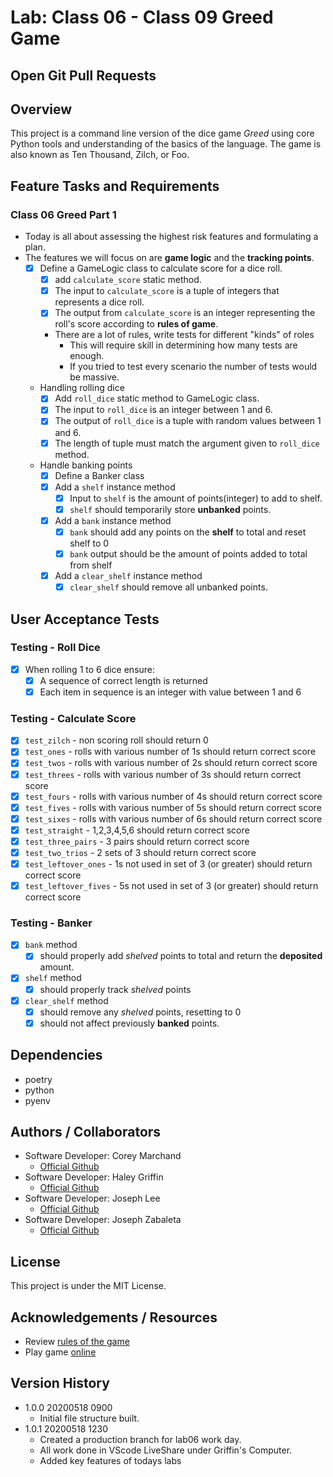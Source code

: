 # Lab: Class 06 - Class 09 Greed Game

## Open Git Pull Requests  

## Overview  
This project is a command line version of the dice game *Greed* using core Python tools and understanding of the basics of the language. The game is also known as Ten Thousand, Zilch, or Foo.  

## Feature Tasks and Requirements  
### Class 06 Greed Part 1  
- Today is all about assessing the highest risk features and formulating a plan.  
- The features we will focus on are <b>game logic</b> and the <b>tracking points</b>.  
    - [x] Define a GameLogic class to calculate score for a dice roll.  
        - [x] add `calculate_score` static method.  
        - [x] The input to `calculate_score` is a tuple of integers that represents a dice roll.  
        - [x] The output from `calculate_score` is an integer representing the roll's score according to <b>rules of game</b>.  
        - There are a lot of rules, write tests for different "kinds" of roles  
            - This will require skill in determining how many tests are enough.  
            - If you tried to test every scenario the number of tests would be massive.  
    - Handling rolling dice  
      - [x] Add `roll_dice` static method to GameLogic class.  
      - [x] The input to `roll_dice` is an integer between 1 and 6.  
      - [x] The output of `roll_dice` is a tuple with random values between 1 and 6.  
      - [x] The length of tuple must match the argument given to `roll_dice` method.  
    - Handle banking points  
      - [x] Define a Banker class  
      - [x] Add a `shelf` instance method  
        - [x] Input to `shelf` is the amount of points(integer) to add to shelf.  
        - [x] `shelf` should temporarily store <b>unbanked</b> points.  
      - [x] Add a `bank` instance method  
        - [x] `bank` should add any points on the <b>shelf</b> to total and reset shelf to 0  
        - [x] `bank` output should be the amount of points added to total from shelf  
      - [x] Add a `clear_shelf` instance method  
        - [x] `clear_shelf` should remove all unbanked points.

## User Acceptance Tests  
### Testing - Roll Dice
- [x] When rolling 1 to 6 dice ensure:
  - [x] A sequence of correct length is returned  
  - [x] Each item in sequence is an integer with value between 1 and 6

### Testing - Calculate Score  
- [x] `test_zilch` - non scoring roll should return 0  
- [x] `test_ones` - rolls with various number of 1s should return correct score  
- [x] `test_twos` - rolls with various number of 2s should return correct score  
- [x] `test_threes` - rolls with various number of 3s should return correct score  
- [x] `test_fours` - rolls with various number of 4s should return correct score  
- [x] `test_fives` - rolls with various number of 5s should return correct score  
- [x] `test_sixes` - rolls with various number of 6s should return correct score  
- [x] `test_straight` - 1,2,3,4,5,6 should return correct score  
- [x] `test_three_pairs` - 3 pairs should return correct score  
- [x] `test_two_trios` - 2 sets of 3 should return correct score  
- [x] `test_leftover_ones` - 1s not used in set of 3 (or greater) should return correct score  
- [x] `test_leftover_fives` - 5s not used in set of 3 (or greater) should return correct score  

### Testing - Banker  
- [x] `bank` method 
    - [x] should properly add *shelved* points to total and return the <b>deposited</b> amount.  
- [x] `shelf` method  
  - [x] should properly track *shelved* points  
- [x] `clear_shelf` method  
  - [x] should remove any *shelved* points, resetting to 0  
  - [x] should not affect previously <b>banked</b> points.  

## Dependencies  
- poetry  
- python  
- pyenv  

## Authors  / Collaborators
- Software Developer: Corey Marchand  
  - [Official Github](https://github.com/corey-marchand)  
- Software Developer: Haley Griffin  
  - [Official Github](https://github.com/h-griffin)  
- Software Developer: Joseph Lee  
  - [Official Github](https://github.com/josephlee3454)  
- Software Developer: Joseph Zabaleta
  - [Official Github](https://github.com/joseph-zabaleta)  

## License  
This project is under the MIT License.

## Acknowledgements / Resources  
- Review [rules of the game](https://en.wikipedia.org/wiki/Dice_10000)  
- Play game [online](http://www.playonlinedicegames.com/farkle)  

## Version History  
- 1.0.0 20200518 0900
  - Initial file structure built. 
- 1.0.1 20200518 1230  
  - Created a production branch for lab06 work day.  
  - All work done in VScode LiveShare under Griffin's Computer.  
  - Added key features of todays labs

